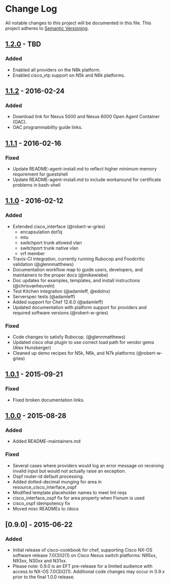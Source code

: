 # Change Log
All notable changes to this project will be documented in this file.
This project adheres to [Semantic Versioning](http://semver.org/).

## [1.2.0] - TBD 

### Added
- Enabled all providers on the N8k platform.
- Enabled cisco_vtp support on N5k and N6k platforms.

## [1.1.2] - 2016-02-24
### Added
- Download link for Nexus 5000 and Nexus 6000 Open Agent Container (OAC).
- OAC programmability guide links.

## [1.1.1] - 2016-02-16
### Fixed
- Update README-agent-install.md to reflect higher minimum memory requirement for guestshell
- Update README-agent-install.md to include workaround for certificate problems in bash-shell

## [1.1.0] - 2016-02-12
### Added
- Extended cisco_interface (@robert-w-gries)
  - encapsulation dot1q
  - mtu
  - switchport trunk allowed vlan
  - switchport trunk native vlan
  - vrf member
- Travis-CI integration, currently running Rubocop and Foodcritic validation (@glennmatthews)
- Documentation workflow map to guide users, developers, and maintainers to the proper docs (@mikewiebe)
- Doc updates for examples, templates, and install instructions (@chrisvanheuveln)
- Test Kitchen integration (@adamleff, @edolnx)
- Serverspec tests (@adamleff)
- Added support for Chef 12.6.0 (@adamleff)
- Updated documentation with platform support for providers and required software versions (@robert-w-gries)

### Fixed
- Code changes to satisfy Rubocop. (@glennmatthews)
- Updated cisco ohai plugin to use correct load path for vendor gems (Alex Hunsberger)
- Cleaned up demo recipes for N5k, N6k, and N7k platforms (@robert-w-gries)

## [1.0.1] - 2015-09-21
### Fixed
- Fixed broken documentation links.

## [1.0.0] - 2015-08-28
### Added
- Added README-maintainers.md

### Fixed
- Several cases where providers would log an error message on receiving invalid input but would not actually raise an exception.
- Ospf router-id default processing.
- Added dotted-decimal munging for area in resource_cisco_interface_ospf
- Modified template placeholder names to meet lint reqs
- cisco_interface_ospf fix for area property when Fixnum is used
- cisco_ospf idempotency fix
- Moved misc READMEs to /docs

## [0.9.0] - 2015-06-22
### Added
- Initial release of cisco-cookbook for chef, supporting Cisco NX-OS software release 7.0(3)I2(1) on Cisco Nexus switch platforms: N95xx, N93xx, N30xx and N31xx.
- Please note: 0.9.0 is an EFT pre-release for a limited audience with access to NX-OS 7.0(3)I2(1). Additional code changes may occur in 0.9.x prior to the final 1.0.0 release.

[1.2.0]: https://github.com/cisco/cisco-network-chef-cookbook/compare/v1.1.2...v1.2.0
[1.1.2]: https://github.com/cisco/cisco-network-chef-cookbook/compare/v1.1.1...v1.1.2
[1.1.1]: https://github.com/cisco/cisco-network-chef-cookbook/compare/v1.1.0...v1.1.1
[1.1.0]: https://github.com/cisco/cisco-network-chef-cookbook/compare/v1.0.1...v1.1.0
[1.0.1]: https://github.com/cisco/cisco-network-chef-cookbook/compare/v1.0.0...v1.0.1
[1.0.0]: https://github.com/cisco/cisco-network-chef-cookbook/compare/v0.9.0...v1.0.0

